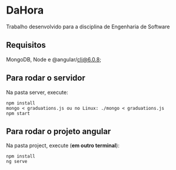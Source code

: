 # DaHora
Trabalho desenvolvido para a disciplina de Engenharia de Software

## Requisitos
MongoDB, Node e @angular/cli@6.0.8;

## Para rodar o servidor

Na pasta server, execute:

```
npm install
mongo < graduations.js ou no Linux: ./mongo < graduations.js
npm start
```

## Para rodar o projeto angular

Na pasta project, execute (**em outro terminal**):
```
npm install
ng serve
```

